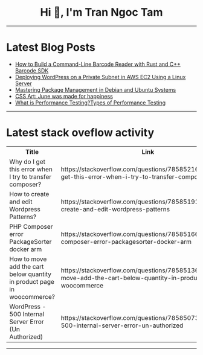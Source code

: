 <h1 align="center">Hi 👋, I'm Tran Ngoc Tam</h1>

---

# Latest Blog Posts 
<!-- BLOG-POST-LIST:START -->
- [How to Build a Command-Line Barcode Reader with Rust and C++ Barcode SDK](https://dev.to/yushulx/how-to-build-a-command-line-barcode-reader-with-rust-and-c-barcode-sdk-20l8)
- [Deploying WordPress on a Private Subnet in AWS EC2 Using a Linux Server](https://dev.to/madhesh_waran_63/deploying-wordpress-on-a-private-subnet-in-aws-ec2-using-a-linux-server-4a65)
- [Mastering Package Management in Debian and Ubuntu Systems](https://dev.to/iaadidev/mastering-package-management-in-debian-and-ubuntu-systems-2omc)
- [CSS Art: June was made for happiness](https://dev.to/tanveermahendra/css-art-june-was-made-for-happiness-5acm)
- [What is Performance Testing?Types of Performance Testing](https://dev.to/testscenario/what-is-performance-testingtypes-of-performance-testing-4mfi)
<!-- BLOG-POST-LIST:END -->

---

# Latest stack oveflow activity
<table>
  <tr><th>Title</th><th>Link</th></tr>
  <!-- STACKOVERFLOW:START --><tr><td>Why do I get this error when I try to transfer composer?</td><td>https://stackoverflow.com/questions/78585216/why-do-i-get-this-error-when-i-try-to-transfer-composer</td></tr><tr><td>How to create and edit Wordpress Patterns?</td><td>https://stackoverflow.com/questions/78585191/how-to-create-and-edit-wordpress-patterns</td></tr><tr><td>PHP Composer error PackageSorter docker arm</td><td>https://stackoverflow.com/questions/78585166/php-composer-error-packagesorter-docker-arm</td></tr><tr><td>How to move add the cart below quantity in product page in woocommerce?</td><td>https://stackoverflow.com/questions/78585136/how-to-move-add-the-cart-below-quantity-in-product-page-in-woocommerce</td></tr><tr><td>WordPress - 500 Internal Server Error &lpar;Un Authorized&rpar;</td><td>https://stackoverflow.com/questions/78585073/wordpress-500-internal-server-error-un-authorized</td></tr><!-- STACKOVERFLOW:END -->
</table>

---


